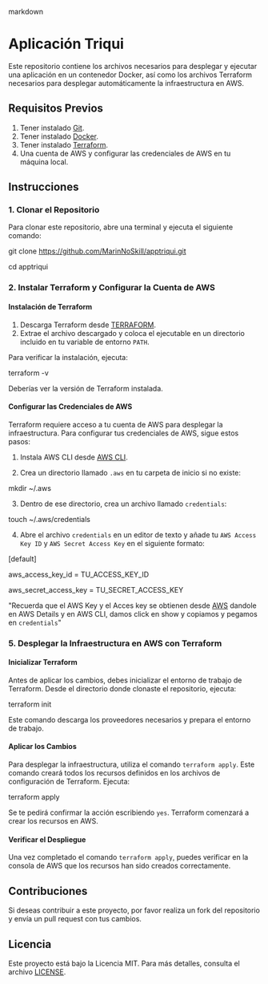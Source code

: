  markdown
# Aplicación Triqui

Este repositorio contiene los archivos necesarios para desplegar y ejecutar una aplicación en un contenedor Docker, así como los archivos Terraform necesarios para desplegar automáticamente la infraestructura en AWS.

## Requisitos Previos

1. Tener instalado [Git](https://git-scm.com/).
2. Tener instalado [Docker](https://www.docker.com/get-started).
3. Tener instalado [Terraform](https://www.terraform.io/downloads).
4. Una cuenta de AWS y configurar las credenciales de AWS en tu máquina local.

## Instrucciones

### 1. Clonar el Repositorio

Para clonar este repositorio, abre una terminal y ejecuta el siguiente comando:


git clone https://github.com/MarinNoSkill/apptriqui.git

cd apptriqui


### 2. Instalar Terraform y Configurar la Cuenta de AWS

#### Instalación de Terraform

1. Descarga Terraform desde [TERRAFORM](https://www.terraform.io/downloads).
2. Extrae el archivo descargado y coloca el ejecutable en un directorio incluido en tu variable de entorno `PATH`.

Para verificar la instalación, ejecuta:


terraform -v


Deberías ver la versión de Terraform instalada.

#### Configurar las Credenciales de AWS

Terraform requiere acceso a tu cuenta de AWS para desplegar la infraestructura. Para configurar tus credenciales de AWS, sigue estos pasos:

1. Instala AWS CLI desde [AWS CLI](https://docs.aws.amazon.com/cli/latest/userguide/getting-started-install.html).

2. Crea un directorio llamado `.aws` en tu carpeta de inicio si no existe:


mkdir ~/.aws


3. Dentro de ese directorio, crea un archivo llamado `credentials`:


touch ~/.aws/credentials


4. Abre el archivo `credentials` en un editor de texto y añade tu `AWS Access Key ID` y `AWS Secret Access Key` en el siguiente formato:


[default]

aws_access_key_id = TU_ACCESS_KEY_ID

aws_secret_access_key = TU_SECRET_ACCESS_KEY


"Recuerda que el AWS Key y el Acces key se obtienen desde [AWS](https://awsacademy.instructure.com/courses/70699/modules/items/6308904) 
dandole en AWS Details y en AWS CLI, damos click en show y copiamos y pegamos en `credentials`"

### 5. Desplegar la Infraestructura en AWS con Terraform

#### Inicializar Terraform

Antes de aplicar los cambios, debes inicializar el entorno de trabajo de Terraform. Desde el directorio donde clonaste el repositorio, ejecuta:


terraform init


Este comando descarga los proveedores necesarios y prepara el entorno de trabajo.

#### Aplicar los Cambios

Para desplegar la infraestructura, utiliza el comando `terraform apply`. Este comando creará todos los recursos definidos en los archivos de configuración de Terraform. Ejecuta:


terraform apply


Se te pedirá confirmar la acción escribiendo `yes`. Terraform comenzará a crear los recursos en AWS.

#### Verificar el Despliegue

Una vez completado el comando `terraform apply`, puedes verificar en la consola de AWS que los recursos han sido creados correctamente.

## Contribuciones

Si deseas contribuir a este proyecto, por favor realiza un fork del repositorio y envía un pull request con tus cambios.

## Licencia

Este proyecto está bajo la Licencia MIT. Para más detalles, consulta el archivo [LICENSE](LICENSE).
